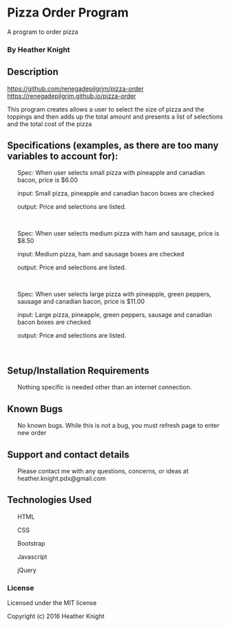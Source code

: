 <h1>Pizza Order Program</h1>

<p>A program to order pizza</p>

<h3>By Heather Knight</h3>

<h2>Description</h2>

https://github.com/renegadepilgrim/pizza-order
https://renegadepilgrim.github.io/pizza-order

<p>This program creates allows a user to select the size of pizza and the toppings and then adds up the total amount and presents a list of selections and the total cost of the pizza</p>

<h2>Specifications (examples, as there are too many variables to account for):</h2>

<ol>Spec: When user selects small pizza with pineapple and canadian bacon, price is $6.00</ol>
<ol>input: Small pizza, pineapple and canadian bacon boxes are checked</ol>
<ol>output: Price and selections are listed.</ol>
<br>
<ol>Spec: When user selects medium pizza with ham and sausage, price is $8.50</ol>
<ol>input: Medium pizza, ham and sausage boxes are checked</ol>
<ol>output: Price and selections are listed.</ol>
<br>
<ol>Spec: When user selects large pizza with pineapple, green peppers, sausage and canadian bacon, price is $11.00</ol>
<ol>input: Large pizza, pineapple, green peppers, sausage and canadian bacon boxes are checked</ol>
<ol>output: Price and selections are listed.</ol>
<br>


<h2> Setup/Installation Requirements</h2>
<ol>Nothing specific is needed other than an internet connection.</ol>

<h2>Known Bugs</h2>
<ol>No known bugs.  While this is not a bug, you must refresh page to enter new order</ol>

<h2>Support and contact details</h2>

<ol>Please contact me with any questions, concerns, or ideas at heather.knight.pdx@gmail.com</ol>

<h2>Technologies Used</h2>
  <ol>HTML</ol>
  <ol>CSS</ol>
  <ol>Bootstrap</ol>
  <ol>Javascript</ol>
  <ol>jQuery</ol>

<h3>License</h3>

Licensed under the MIT license

Copyright (c) 2016 Heather Knight
